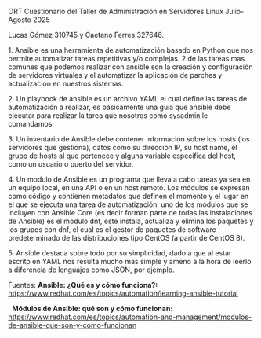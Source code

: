 ORT Cuestionario del Taller de Administración en Servidores Linux Julio-Agosto 2025



Lucas Gómez 310745 y Caetano Ferres 327646.



1\. Ansible es una herramienta de automatización basado en Python que nos permite automatizar tareas repetitivas y/o complejas. 2 de las tareas mas comunes que podemos realizar con ansible son la creación y configuración de servidores virtuales y el automatizar la aplicación de parches y actualización en nuestros sistemas.



2\. Un playbook de ansible es un archivo YAML el cual define las tareas de automatización a realizar, es básicamente una guía que ansible debe ejecutar para realizar la tarea que nosotros como sysadmin le comandamos.



3\. Un inventario de Ansible debe contener información sobre los hosts (los servidores que gestiona), datos como su dirección IP, su host name, el grupo de hosts al que pertenece y alguna variable especifica del host, como un usuario o puerto del servidor.



4\. Un modulo de Ansible  es un programa que lleva a cabo tareas ya sea en un equipo local, en una API o en un host remoto. Los módulos se expresan como código y contienen metadatos que definen el momento y el lugar en el que se ejecuta una tarea de automatización, uno de los módulos que se incluyen con Ansible Core (es decir forman parte de todas las instalaciones de Ansible) es el modulo dnf, este instala, actualiza y elimina los paquetes y los grupos con dnf, el cual es el gestor de paquetes de software predeterminado de las distribuciones tipo CentOS (a partir de CentOS 8).



5\. Ansible destaca sobre todo por su simplicidad, dado a que al estar escrito en YAML nos resulta mucho mas simple y ameno a la hora de leerlo a diferencia de lenguajes como JSON, por ejemplo.



Fuentes: **Ansible: ¿Qué es y cómo funciona?:** https://www.redhat.com/es/topics/automation/learning-ansible-tutorial

         **Módulos de Ansible: qué son y cómo funcionan:** https://www.redhat.com/es/topics/automation-and-management/modulos-de-ansible-que-son-y-como-funcionan

